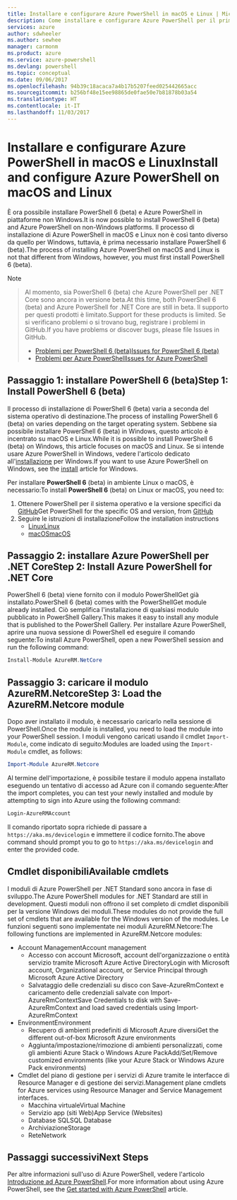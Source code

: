 ```yaml
---
title: Installare e configurare Azure PowerShell in macOS e Linux | Microsoft Docs
description: Come installare e configurare Azure PowerShell per il primo uso in macOS e Linux.
services: azure
author: sdwheeler
ms.author: sewhee
manager: carmonm
ms.product: azure
ms.service: azure-powershell
ms.devlang: powershell
ms.topic: conceptual
ms.date: 09/06/2017
ms.openlocfilehash: 94b39c18acaca7a4b17b5207feed025442665acc
ms.sourcegitcommit: b256bf48e15ee98865de0fae50e7b81878b03a54
ms.translationtype: HT
ms.contentlocale: it-IT
ms.lasthandoff: 11/03/2017
---
```

# <a name="install-and-configure-azure-powershell-on-macos-and-linux"></a><span data-ttu-id="0834c-103">Installare e configurare Azure PowerShell in macOS e Linux</span><span class="sxs-lookup"><span data-stu-id="0834c-103">Install and configure Azure PowerShell on macOS and Linux</span></span>

<span data-ttu-id="0834c-104">È ora possibile installare PowerShell 6 (beta) e Azure PowerShell in piattaforme non Windows.</span><span class="sxs-lookup"><span data-stu-id="0834c-104">It is now possible to install PowerShell 6 (beta) and Azure PowerShell on non-Windows platforms.</span></span>
<span data-ttu-id="0834c-105">Il processo di installazione di Azure PowerShell in macOS e Linux non è così tanto diverso da quello per Windows, tuttavia, è prima necessario installare PowerShell 6 (beta).</span><span class="sxs-lookup"><span data-stu-id="0834c-105">The process of installing Azure PowerShell on macOS and Linux is not that different from Windows, however, you must first install PowerShell 6 (beta).</span></span>

> [!NOTE]

> <span data-ttu-id="0834c-106">Al momento, sia PowerShell 6 (beta) che Azure PowerShell per .NET Core sono ancora in versione beta.</span><span class="sxs-lookup"><span data-stu-id="0834c-106">At this time, both PowerShell 6 (beta) and Azure PowerShell for .NET Core are still in beta.</span></span>
> <span data-ttu-id="0834c-107">Il supporto per questi prodotti è limitato.</span><span class="sxs-lookup"><span data-stu-id="0834c-107">Support for these products is limited.</span></span> <span data-ttu-id="0834c-108">Se si verificano problemi o si trovano bug, registrare i problemi in GitHub.</span><span class="sxs-lookup"><span data-stu-id="0834c-108">If you have problems or discover bugs, please file Issues in GitHub.</span></span>
>
> * [<span data-ttu-id="0834c-109">Problemi per PowerShell 6 (beta)</span><span class="sxs-lookup"><span data-stu-id="0834c-109">Issues for PowerShell 6 (beta)</span></span>](https://github.com/PowerShell/PowerShell/issues)
> * [<span data-ttu-id="0834c-110">Problemi per Azure PowerShell</span><span class="sxs-lookup"><span data-stu-id="0834c-110">Issues for Azure PowerShell</span></span>](https://github.com/azure/azure-docs-powershell/issues)

## <a name="step-1-install-powershell-6-beta"></a><span data-ttu-id="0834c-111">Passaggio 1: installare PowerShell 6 (beta)</span><span class="sxs-lookup"><span data-stu-id="0834c-111">Step 1: Install PowerShell 6 (beta)</span></span>

<span data-ttu-id="0834c-112">Il processo di installazione di PowerShell 6 (beta) varia a seconda del sistema operativo di destinazione.</span><span class="sxs-lookup"><span data-stu-id="0834c-112">The process of installing PowerShell 6 (beta) on varies depending on the target operating system.</span></span>
<span data-ttu-id="0834c-113">Sebbene sia possibile installare PowerShell 6 (beta) in Windows, questo articolo è incentrato su macOS e Linux.</span><span class="sxs-lookup"><span data-stu-id="0834c-113">While it is possible to install PowerShell 6 (beta) on Windows, this article focuses on macOS and Linux.</span></span> <span data-ttu-id="0834c-114">Se si intende usare Azure PowerShell in Windows, vedere l'articolo dedicato all'[installazione](./install-azurerm-ps.md) per Windows.</span><span class="sxs-lookup"><span data-stu-id="0834c-114">If you want to use Azure PowerShell on Windows, see the [install](./install-azurerm-ps.md) article for Windows.</span></span>

<span data-ttu-id="0834c-115">Per installare **PowerShell 6** (beta) in ambiente Linux o macOS, è necessario:</span><span class="sxs-lookup"><span data-stu-id="0834c-115">To install **PowerShell 6** (beta) on Linux or macOS, you need to:</span></span>

1. <span data-ttu-id="0834c-116">Ottenere PowerShell per il sistema operativo e la versione specifici da [GitHub](https://github.com/powershell/powershell#get-powershell)</span><span class="sxs-lookup"><span data-stu-id="0834c-116">Get PowerShell for the specific OS and version, from [GitHub](https://github.com/powershell/powershell#get-powershell)</span></span>
2. <span data-ttu-id="0834c-117">Seguire le istruzioni di installazione</span><span class="sxs-lookup"><span data-stu-id="0834c-117">Follow the installation instructions</span></span>
   - [<span data-ttu-id="0834c-118">Linux</span><span class="sxs-lookup"><span data-stu-id="0834c-118">Linux</span></span>](https://github.com/PowerShell/PowerShell/blob/master/docs/installation/linux.md)
   - [<span data-ttu-id="0834c-119">macOS</span><span class="sxs-lookup"><span data-stu-id="0834c-119">macOS</span></span>](https://github.com/PowerShell/PowerShell/blob/master/docs/installation/linux.md#macos-1012)

## <a name="step-2-install-azure-powershell-for-net-core"></a><span data-ttu-id="0834c-120">Passaggio 2: installare Azure PowerShell per .NET Core</span><span class="sxs-lookup"><span data-stu-id="0834c-120">Step 2: Install Azure PowerShell for .NET Core</span></span>

<span data-ttu-id="0834c-121">PowerShell 6 (beta) viene fornito con il modulo PowerShellGet già installato.</span><span class="sxs-lookup"><span data-stu-id="0834c-121">PowerShell 6 (beta) comes with the PowerShellGet module already installed.</span></span> <span data-ttu-id="0834c-122">Ciò semplifica l'installazione di qualsiasi modulo pubblicato in PowerShell Gallery.</span><span class="sxs-lookup"><span data-stu-id="0834c-122">This makes it easy to install any module that is published to the PowerShell Gallery.</span></span> <span data-ttu-id="0834c-123">Per installare Azure PowerShell, aprire una nuova sessione di PowerShell ed eseguire il comando seguente:</span><span class="sxs-lookup"><span data-stu-id="0834c-123">To install Azure PowerShell, open a new PowerShell session and run the following command:</span></span>

```powershell
Install-Module AzureRM.NetCore
```

## <a name="step-3-load-the-azurermnetcore-module"></a><span data-ttu-id="0834c-124">Passaggio 3: caricare il modulo AzureRM.Netcore</span><span class="sxs-lookup"><span data-stu-id="0834c-124">Step 3: Load the AzureRM.Netcore module</span></span>

<span data-ttu-id="0834c-125">Dopo aver installato il modulo, è necessario caricarlo nella sessione di PowerShell.</span><span class="sxs-lookup"><span data-stu-id="0834c-125">Once the module is installed, you need to load the module into your PowerShell session.</span></span> <span data-ttu-id="0834c-126">I moduli vengono caricati usando il cmdlet `Import-Module`, come indicato di seguito:</span><span class="sxs-lookup"><span data-stu-id="0834c-126">Modules are loaded using the `Import-Module` cmdlet, as follows:</span></span>

```powershell
Import-Module AzureRM.Netcore
```

<span data-ttu-id="0834c-127">Al termine dell'importazione, è possibile testare il modulo appena installato eseguendo un tentativo di accesso ad Azure con il comando seguente:</span><span class="sxs-lookup"><span data-stu-id="0834c-127">After the import completes, you can test your newly installed and module by attempting to sign into Azure using the following command:</span></span>

```powershell
Login-AzureRMAccount
```

<span data-ttu-id="0834c-128">Il comando riportato sopra richiede di passare a `https://aka.ms/devicelogin` e immettere il codice fornito.</span><span class="sxs-lookup"><span data-stu-id="0834c-128">The above command should prompt you to go to `https://aka.ms/devicelogin` and enter the provided code.</span></span>

## <a name="available-cmdlets"></a><span data-ttu-id="0834c-129">Cmdlet disponibili</span><span class="sxs-lookup"><span data-stu-id="0834c-129">Available cmdlets</span></span>

<span data-ttu-id="0834c-130">I moduli di Azure PowerShell per .NET Standard sono ancora in fase di sviluppo.</span><span class="sxs-lookup"><span data-stu-id="0834c-130">The Azure PowerShell modules for .NET Standard are still in development.</span></span> <span data-ttu-id="0834c-131">Questi moduli non offrono il set completo di cmdlet disponibili per la versione Windows dei moduli.</span><span class="sxs-lookup"><span data-stu-id="0834c-131">These modules do not provide the full set of cmdlets that are available for the Windows version of the modules.</span></span> <span data-ttu-id="0834c-132">Le funzioni seguenti sono implementate nei moduli AzureRM.Netcore:</span><span class="sxs-lookup"><span data-stu-id="0834c-132">The following functions are implemented in AzureRM.Netcore modules:</span></span>

* <span data-ttu-id="0834c-133">Account Management</span><span class="sxs-lookup"><span data-stu-id="0834c-133">Account management</span></span>
  - <span data-ttu-id="0834c-134">Accesso con account Microsoft, account dell'organizzazione o entità servizio tramite Microsoft Azure Active Directory</span><span class="sxs-lookup"><span data-stu-id="0834c-134">Login with Microsoft account, Organizational account, or Service Principal through Microsoft Azure Active Directory</span></span>
  - <span data-ttu-id="0834c-135">Salvataggio delle credenziali su disco con Save-AzureRmContext e caricamento delle credenziali salvate con Import-AzureRmContext</span><span class="sxs-lookup"><span data-stu-id="0834c-135">Save Credentials to disk with Save-AzureRmContext and load saved credentials using Import-AzureRmContext</span></span>
* <span data-ttu-id="0834c-136">Environment</span><span class="sxs-lookup"><span data-stu-id="0834c-136">Environment</span></span>
  - <span data-ttu-id="0834c-137">Recupero di ambienti predefiniti di Microsoft Azure diversi</span><span class="sxs-lookup"><span data-stu-id="0834c-137">Get the different out-of-box Microsoft Azure environments</span></span>
  - <span data-ttu-id="0834c-138">Aggiunta/impostazione/rimozione di ambienti personalizzati, come gli ambienti Azure Stack o Windows Azure Pack</span><span class="sxs-lookup"><span data-stu-id="0834c-138">Add/Set/Remove customized environments (like your Azure Stack or Windows Azure Pack environments)</span></span>
* <span data-ttu-id="0834c-139">Cmdlet del piano di gestione per i servizi di Azure tramite le interfacce di Resource Manager e di gestione dei servizi.</span><span class="sxs-lookup"><span data-stu-id="0834c-139">Management plane cmdlets for Azure services using Resource Manager and Service Management interfaces.</span></span>
  - <span data-ttu-id="0834c-140">Macchina virtuale</span><span class="sxs-lookup"><span data-stu-id="0834c-140">Virtual Machine</span></span>
  - <span data-ttu-id="0834c-141">Servizio app (siti Web)</span><span class="sxs-lookup"><span data-stu-id="0834c-141">App Service (Websites)</span></span>
  - <span data-ttu-id="0834c-142">Database SQL</span><span class="sxs-lookup"><span data-stu-id="0834c-142">SQL Database</span></span>
  - <span data-ttu-id="0834c-143">Archiviazione</span><span class="sxs-lookup"><span data-stu-id="0834c-143">Storage</span></span>
  - <span data-ttu-id="0834c-144">Rete</span><span class="sxs-lookup"><span data-stu-id="0834c-144">Network</span></span>

## <a name="next-steps"></a><span data-ttu-id="0834c-145">Passaggi successivi</span><span class="sxs-lookup"><span data-stu-id="0834c-145">Next Steps</span></span>

<span data-ttu-id="0834c-146">Per altre informazioni sull'uso di Azure PowerShell, vedere l'articolo [Introduzione ad Azure PowerShell](get-started-azureps.md).</span><span class="sxs-lookup"><span data-stu-id="0834c-146">For more information about using Azure PowerShell, see the [Get started with Azure PowerShell](get-started-azureps.md) article.</span></span>

